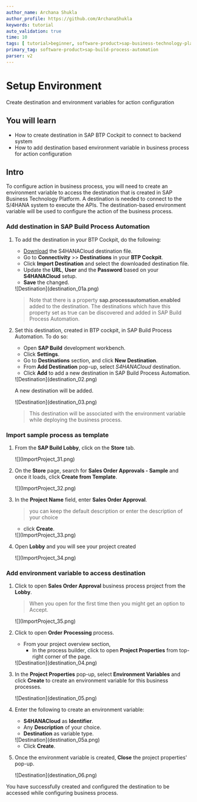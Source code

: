 ```yaml
---
author_name: Archana Shukla
author_profile: https://github.com/ArchanaShukla
keywords: tutorial
auto_validation: true
time: 10
tags: [ tutorial>beginner, software-product>sap-business-technology-platform]
primary_tag: software-product>sap-build-process-automation
parser: v2
---
```


# Setup Environment
<!-- description --> Create destination and environment variables for action configuration

## You will learn
  - How to create destination in SAP BTP Cockpit to connect to backend system
  - How to add destination based environment variable in business process for action configuration

## Intro
To configure action in business process, you will need to create an environment variable to access the destination that is created in SAP Business Technology Platform. A destination is needed to connect to the S/4HANA system to execute the APIs. The destination-based environment variable will be used to configure the action of the business process.


### Add destination in SAP Build Process Automation

1. To add the destination in your BTP Cockpit, do the following:

    - [Download](https://github.com/sap-tutorials/sap-build-process-automation/blob/main/tutorials/spa-process-action-setupenv/S4HANACloud) the S4HANACloud destination file.
    - Go to **Connectivity** >> **Destinations** in your **BTP Cockpit**.
    - Click **Import Destination** and select the downloaded destination file.
    - Update the **URL**, **User** and the **Password** based on your **S4HANACloud** setup.
    - **Save** the changed.

    <!-- border -->![Destination](destination_01a.png)

    > Note that there is a property **sap.processautomation.enabled** added to the destination. The destinations which have this property set as true can be discovered and added in SAP Build Process Automation.

2. Set this destination, created in BTP cockpit, in SAP Build Process Automation. To do so:

    - Open **SAP Build** development workbench.
    - Click **Settings**.
    - Go to **Destinations** section, and click **New Destination**.
    - From **Add Destination** pop-up, select *S4HANACloud* destination.
    - Click **Add** to add a new destination in SAP Build Process Automation.

    <!-- border -->![Destination](destination_02.png)

    A new destination will be added.

    <!-- border -->![Destination](destination_03.png)

    > This destination will be associated with the environment variable while deploying the business process.

### Import sample process as template

1. From the **SAP Build Lobby**, click on the **Store** tab.

    <!-- border -->![](ImportProject_31.png)

2. On the **Store** page, search for **Sales Order Approvals - Sample** and once it loads, click **Create from Template**.

    <!-- border -->![](ImportProject_32.png)

3. In the **Project Name** field, enter **Sales Order Approval**.
    > you can keep the default description or enter the description of your choice

    - click **Create**.

    <!-- border -->![](ImportProject_33.png)

4. Open **Lobby** and you will see your project created

    <!-- border -->![](ImportProject_34.png)

### Add environment variable to access destination

1. Click to open **Sales Order Approval** business process project from the **Lobby**.
    > When you open for the first time then you might get an option to Accept.

    <!-- border -->![](ImportProject_35.png)

1. Click to open **Order Processing** process.
    - From your project overview section,
        - In the process builder, click to open **Project Properties** from top-right corner of the page.

    <!-- border -->![Destination](destination_04.png)

2. In the **Project Properties** pop-up, select **Environment Variables** and click **Create** to create an environment variable for this business processes.

    <!-- border -->![Destination](destination_05.png)

3. Enter the following to create an environment variable:

    - **S4HANACloud** as **Identifier**.
    - Any **Description** of your choice.
    - **Destination** as variable type.

    <!-- border -->![Destination](destination_05a.png)

    - Click **Create**.

4. Once the environment variable is created, **Close** the project properties' pop-up.

    <!-- border -->![Destination](destination_06.png)

You have successfully created and configured the destination to be accessed while configuring business process.
